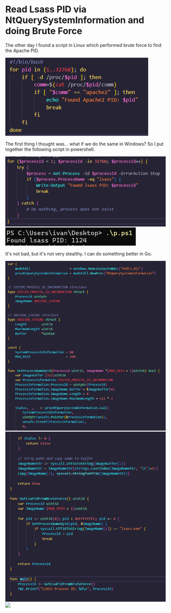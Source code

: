 # Read Lsass PID via NtQuerySystemInformation and doing Brute Force

The other day I found a script in Linux which performed brute force to find the Apache PID.

<img src="images/linuxlsass.png" />

The first thing I thought was... what if we do the same in Windows? So I put together the following script in powershell.

<img src="images/ps1lsass.png" />

<img src="images/ps1lsass2.png" />

It's not bad, but it's not very stealthy. I can do something better in Go.

<img src="images/ntbt.png" />

<img src="images/ntbt2.png" />

<img src="images/ntb3.png" />
